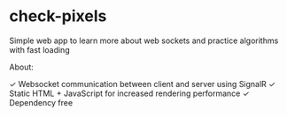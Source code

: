 # check-pixels
Simple web app to learn more about web sockets and practice algorithms with fast loading


About:

✓ Websocket communication between client and server using SignalR
✓ Static HTML + JavaScript for increased rendering performance
✓ Dependency free 